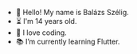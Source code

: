 


- 👋 Hello! My name is Balázs Szélig. 
- ⏳ I'm 14 years old.
- 👀 I love coding. 
- 📚 I’m currently learning Flutter. 

<!---
BalazsSzelig/BalazsSzelig is a ✨ special ✨ repository because its `README.md` (this file) appears on your GitHub profile.
You can click the Preview link to take a look at your changes.
--->




